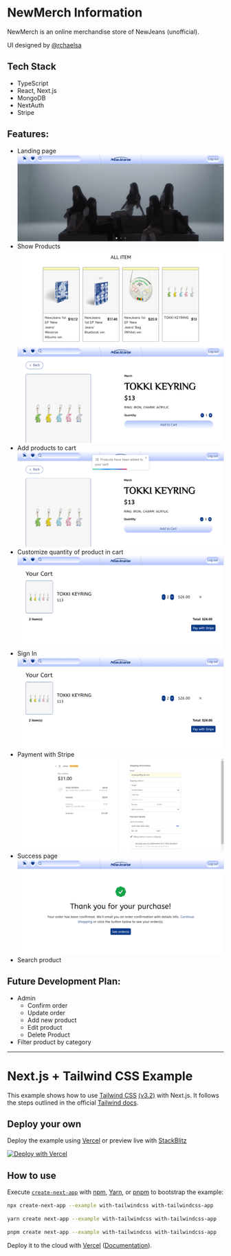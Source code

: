 # NewMerch Information 

NewMerch is an online merchandise store of NewJeans (unofficial).

UI designed by [@rchaelsa](https://www.instagram.com/rchaelsa/)

## Tech Stack  
* TypeScript
* React, Next.js
* MongoDB
* NextAuth
* Stripe

## Features:
- Landing page
![home](/images/home.png)
- Show Products
![products](/images/products.png)
![product](/images/product.png)
- Add products to cart
![toaster](/images/toaster.png)
- Customize quantity of product in cart
![cart](/images/cart.png)
- Sign In
![sign in](/images/cart.png)
- Payment with Stripe
![payment](/images/payment.png)
- Success page
![success](/images/success.png)
- Search product

## Future Development Plan:

- Admin
    - Confirm order
    - Update order
    - Add new product
    - Edit product
    - Delete Product
- Filter product by category

---

# Next.js + Tailwind CSS Example

This example shows how to use [Tailwind CSS](https://tailwindcss.com/) [(v3.2)](https://tailwindcss.com/blog/tailwindcss-v3-2) with Next.js. It follows the steps outlined in the official [Tailwind docs](https://tailwindcss.com/docs/guides/nextjs).

## Deploy your own

Deploy the example using [Vercel](https://vercel.com?utm_source=github&utm_medium=readme&utm_campaign=next-example) or preview live with [StackBlitz](https://stackblitz.com/github/vercel/next.js/tree/canary/examples/with-tailwindcss)

[![Deploy with Vercel](https://vercel.com/button)](https://vercel.com/new/git/external?repository-url=https://github.com/vercel/next.js/tree/canary/examples/with-tailwindcss&project-name=with-tailwindcss&repository-name=with-tailwindcss)

## How to use

Execute [`create-next-app`](https://github.com/vercel/next.js/tree/canary/packages/create-next-app) with [npm](https://docs.npmjs.com/cli/init), [Yarn](https://yarnpkg.com/lang/en/docs/cli/create/), or [pnpm](https://pnpm.io) to bootstrap the example:

```bash
npx create-next-app --example with-tailwindcss with-tailwindcss-app
```

```bash
yarn create next-app --example with-tailwindcss with-tailwindcss-app
```

```bash
pnpm create next-app --example with-tailwindcss with-tailwindcss-app
```

Deploy it to the cloud with [Vercel](https://vercel.com/new?utm_source=github&utm_medium=readme&utm_campaign=next-example) ([Documentation](https://nextjs.org/docs/deployment)).
